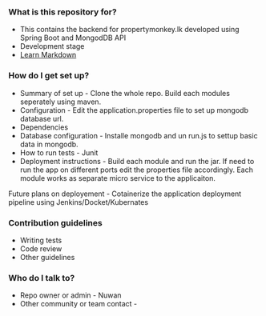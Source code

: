 
### What is this repository for? ###

* This contains the backend for propertymonkey.lk developed using Spring Boot and MongodDB API
* Development stage
* [Learn Markdown](https://bitbucket.org/tutorials/markdowndemo)

### How do I get set up? ###

* Summary of set up - Clone the whole repo. Build each modules seperately using maven.
* Configuration - Edit the application.properties file to set up mongodb database url.
* Dependencies
* Database configuration - Installe mongodb and un run.js to settup basic data in mongodb.
* How to run tests - Junit
* Deployment instructions - Build each module and run the jar. If need to run the app on different ports edit the properties file accordingly. Each module works as separate micro service to the applicaiton.


Future plans on deployement - Cotainerize the application deployment pipeline using Jenkins/Docket/Kubernates


### Contribution guidelines ###

* Writing tests
* Code review
* Other guidelines

### Who do I talk to? ###

* Repo owner or admin - Nuwan
* Other community or team contact - 
